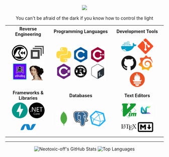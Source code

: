 <div align="center">
    <p align="center">
        <img src="https://readme-typing-svg.herokuapp.com?color=DD6387&center=true&lines=Tools+Developer+%7C+Cheater" />
    </p>
    <p align="center">
        You can't be afraid of the dark if you know how to control the light
    </p>
</div>

<table align="center">
<tr>
    <td align="center"><strong>Reverse Engineering</strong></td>
    <td align="center"><strong>Programming Languages</strong></td>
    <td align="center"><strong>Development Tools</strong></td>
</tr>
<tr>
    <td align="center">
        <img src="img/Cutter_Logo.png" alt="Cutter" width="50" />
        <img src="img/DnSpy-logo.png" alt="DnSpy" width="50" />
        <img src="img/Untitled-removebg-preview.png" alt="x64DBG" width="50" />
        <img src="img/file-removebg-preview.png" alt="IDA Pro" width="50" />
    </td>
    <td align="center">
        <img src="img/python/python-plain.svg" alt="Python" width="50" />
        <img src="img/c/c-plain.svg" alt="C" width="50" />
        <img src="img/cplusplus/cplusplus-plain.svg" alt="C++" width="50" />
        <img src="img/csharp/csharp-plain.svg" alt="C#" width="50" />
        <img src="img/rust/rust-plain.svg" alt="Rust" width="50" />
        <img src="img/bash/bash-plain.svg" alt="Bash" width="50" />
    </td>
    <td align="center">
        <img src="img/docker/docker-plain.svg" alt="Docker" width="50" />
        <img src="img/git/git-plain.svg" alt="Git" width="50" />
        <img src="img/github/github-original.svg" alt="GitHub" width="50" />
        <img src="img/grafana/grafana-original.svg" alt="Grafana" width="50" />
        <img src="img/prometheus/prometheus-original.svg" alt="Prometheus" width="50" />
    </td>
</tr>

<tr>
    <td align="center"><strong>Frameworks & Libraries</strong></td>
    <td align="center"><strong>Databases</strong></td>
    <td align="center"><strong>Text Editors</strong></td>
</tr>
<tr>
    <td align="center">
        <img src="img/fastapi/fastapi-original.svg" alt="FastAPI" width="50" />
        <img src="img/dotnetcore/dotnetcore-plain.svg" alt=".NET Core" width="50" />
        <img src="img/dot-net/dot-net-plain.svg" alt=".NET Framework" width="50" />
    </td>
    <td align="center">
        <img src="img/mongodb/mongodb-plain.svg" alt="MongoDB" width="50" />
        <img src="img/postgresql/postgresql-original.svg" alt="PostgreSQL" width="50" />
        <img src="img/influxdb.png" alt="InflixDB" width="50" />
    </td>
    <td align="center">
        <img src="img/vim/vim-plain.svg" alt="Vim" width="50" />
        <img src="img/nvchad.png" alt="Vim" width="50" />
        <img src="img/latex/latex-original.svg" alt="LaTeX" width="50" />
        <img src="img/markdown/markdown-original.svg" alt="Markdown" width="50" />
    </td>
</tr>
</table>

---

<div align="center">
    <img  alt="Neotoxic-off's GitHub Stats" src="https://awesome-github-stats.azurewebsites.net/user-stats/Neotoxic-off?cardType=level&theme=dracula&preferLogin=false&Border=DD272700" width="37%" />
    <img src="https://github-readme-stats.vercel.app/api/top-langs/?username=Neotoxic-off&theme=dracula&hide_border=true&layout=compact" alt="Top Languages" width="30%" />
</div>

